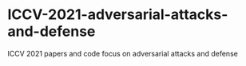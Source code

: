 # ICCV-2021-adversarial-attacks-and-defense
ICCV 2021 papers and code focus on adversarial attacks and defense
